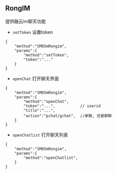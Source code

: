 ## RongIM

提供融云im聊天功能

* `setToken`
设置token

```
{
    "method":"SMOSmRongim",
    "params":{
        "method":"setToken",
        "token":"..."
    }
}
```

* `openChat`
打开聊天界面

```
{
    "method":"SMOSmRongim",
    "params":{
        "method":"openChat",
        "token":"...",           // userid
        "title":"...",          
        "action":"pchat/gchat",  //单聊, 还是群聊
    }
}
```

* `openChatlist`
打开聊天列表

```
{
    "method":"SMOSmRongim",
    "params":{
        "method":"openChatlist",
    }
}
```